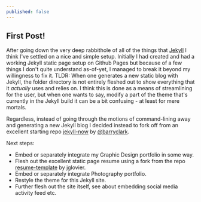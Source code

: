 ```yaml
---
published: false
---
```

## First Post!

After going down the very deep rabbithole of all of the things that [Jekyll](https://jekyllrb.com) I think I've settled on a nice and simple setup.  Initially I had created and had a working Jekyll static page setup on Github Pages but because of a few things I don't quite understand as-of-yet, I managed to break it beyond my willingness to fix it. TLDR: When one generates a new static blog with Jekyll, the folder directory is not entirely fleshed out to show everything that it _actually_ uses and relies on. I think this is done as a means of streamlining for the user, but when one wants to say, modify a part of the theme that's currently in the Jekyll build it can be a bit confusing - at least for mere mortals.

Regardless, instead of going through the motions of command-lining away and generating a new Jekyll blog I decided instead to fork off from an excellent starting repo [jekyll-now](https://github.com/barryclark/jekyll-now) by [@barryclark](www.github.com/barryclark). 

Next steps:
- Embed or separately integrate my Graphic Design portfolio in some way.
- Flesh out the excellent static page resume using a fork from the repo [resume-template](https://github.com/jglovier/resume-template) by jglovier.
- Embed or separately integrate Photography portfolio.
- Restyle the theme for this Jekyll site.
- Further flesh out the site itself, see about embedding social media activity feed etc.
